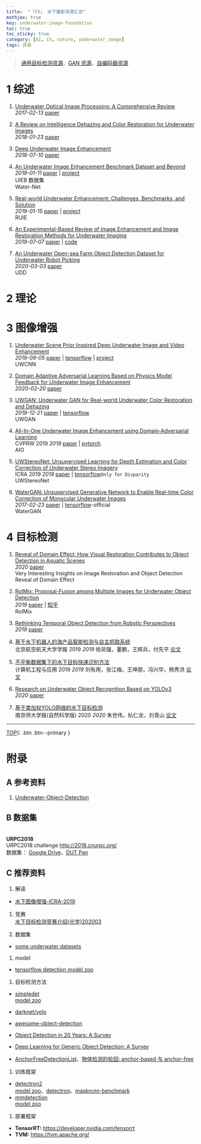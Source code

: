 ```yaml
---
title:  "「CV」 水下摄影资源汇总"
mathjax: true
key: underwater-image-foundation
toc: true
toc_sticky: true
category: [AI, CV, nature, underwater_image]
tags: 资源
---
```

<span id='head'></span>  
>[通用目标检测资源](/ai/cv/detection/foundation)、[GAN 资源](/ai/dl/gan/26/foundation)、[自编码器资源](/ai/dl/autoencoder/23/foundation)     

<!--more-->


# 1 综述
1. [Underwater Optical Image Processing: A Comprehensive Review](http://cn.arxiv.org/abs/1702.03600)   
*2017-02-13* [paper](https://arxiv.org/abs/1702.03600)    

1. [A Review on Intelligence Dehazing and Color Restoration for Underwater Images](http://www.minhandl.com/article18/A%20Review%20on%20Underwater%20Image%20Dehazing%20and%20Color%20Restoration.pdf)   
*2018-01-23* [paper](http://www.minhandl.com/article18/A%20Review%20on%20Underwater%20Image%20Dehazing%20and%20Color%20Restoration.pdf)   

1. [Deep Underwater Image Enhancement](http://cn.arxiv.org/abs/1807.03528)   
*2018-07-10* [paper](https://arxiv.org/abs/1807.03528)

1. [An Underwater Image Enhancement Benchmark Dataset and Beyond](http://cn.arxiv.org/abs/1901.05495)   
*2019-01-11* [paper](https://arxiv.org/abs/1901.05495) | [project](https://li-chongyi.github.io/proj_benchmark.html)   
UIEB 数据集   
Water-Net   

1. [Real-world Underwater Enhancement: Challenges, Benchmarks, and Solution](http://cn.arxiv.org/abs/1901.05320)   
*2019-01-15* [paper](https://arxiv.org/abs/1901.05320) | [project](https://github.com/dlut-dimt/Underwater-image-enhancement-algorithms)  
RUIE    

1. [An Experimental-Based Review of Image Enhancement and Image Restoration Methods for Underwater Imaging](http://cn.arxiv.org/abs/1907.03246)   
*2019-07-07* [paper](https://arxiv.org/abs/1907.03246) | [code](https://github.com/wangyanckxx/Single-Underwater-Image-Enhancement-and-Color-Restoration)

1. [An Underwater Open-sea Farm Object Detection Dataset for Underwater Robot Picking](http://cn.arxiv.org/abs/2003.01446)   
*2020-03-03* [paper](https://arxiv.org/abs/2003.01446)    
UDD   


# 2 理论

# 3 图像增强

1. [Underwater Scene Prior Inspired Deep Underwater Image and Video Enhancement](http://www.porikli.com/mysite/pdfs/porikli%202019%20-%20Underwater%20scene%20prior%20inspired%20deep%20underwater%20image%20and%20video%20enhancement.pdf)   
*2019-09-05* [paper](http://www.porikli.com/mysite/pdfs/porikli%202019%20-%20Underwater%20scene%20prior%20inspired%20deep%20underwater%20image%20and%20video%20enhancement.pdf) | [tensorflow](https://github.com/saeed-anwar/UWCNN) | [project](https://li-chongyi.github.io/proj_underwater_image_synthesis.html)          
UWCNN    

1. [Domain Adaptive Adversarial Learning Based on Physics Model Feedback for Underwater Image Enhancement](http://cn.arxiv.org/abs/2002.09315)   
*2020-02-20* [paper](https://arxiv.org/abs/2002.09315)   

1. [UWGAN: Underwater GAN for Real-world Underwater Color Restoration and Dehazing](http://cn.arxiv.org/abs/1912.10269)   
*2019-12-21* [paper](https://arxiv.org/abs/1912.10269) | [tensorflow](https://github.com/infrontofme/UWGAN_UIE)    
UWGAN    

 1. [All-In-One Underwater Image Enhancement using Domain-Adversarial Learning](http://openaccess.thecvf.com/content_CVPRW_2019/papers/UG2+%20Prize%20Challenge/Uplavikar_All-in-One_Underwater_Image_Enhancement_Using_Domain-Adversarial_Learning_CVPRW_2019_paper.pdf)   
CVPRW 2019 *2019* [paper](http://openaccess.thecvf.com/content_CVPRW_2019/papers/UG2+%20Prize%20Challenge/Uplavikar_All-in-One_Underwater_Image_Enhancement_Using_Domain-Adversarial_Learning_CVPRW_2019_paper.pdf) | [pytorch](https://github.com/TAMU-VITA/All-In-One-Underwater-Image-Enhancement-using-Domain-Adversarial-Learning)    
AIO   

1. [UWStereoNet: Unsupervised Learning for Depth Estimation and Color Correction of Underwater Stereo Imagery](https://ieeexplore.ieee.org/document/8794272)   
ICRA 2019 *2019* [paper](https://ieeexplore.ieee.org/document/8794272) |  [tensorflow](https://github.com/junming259/UWStereoNet_disparity)`Only for Disparity`     
UWStereoNet    

1. [WaterGAN: Unsupervised Generative Network to Enable Real-time Color Correction of Monocular Underwater Images](http://cn.arxiv.org/abs/1702.07392)   
*2017-02-23* [paper](https://arxiv.org/abs/1702.07392) | [tensorflow](https://github.com/kskin/WaterGAN)-official    
WaterGAN


# 4 目标检测

1. [Reveal of Domain Effect: How Visual Restoration Contributes to Object Detection in Aquatic Scenes](http://cn.arxiv.org/abs/2003.01913)   
*2020* [paper](https://arxiv.org/abs/2003.01913)    
Very Interesting Insights on Image Restoration and Object Detection      
Reveal of Domain Effect    

1. [RoIMix: Proposal-Fusion among Multiple Images for Underwater Object Detection](http://cn.arxiv.org/abs/1911.03029)   
*2019* [paper](https://arxiv.org/abs/1911.03029) | [知乎](https://zhuanlan.zhihu.com/p/100398417)   
RoIMix   

1. [Rethinking Temporal Object Detection from Robotic Perspectives](http://cn.arxiv.org/abs/1912.10406)   
*2019* [paper](https://arxiv.org/abs/1912.10406)

1. [基于水下机器人的海产品智能检测与自主抓取系统](http://new.gb.oversea.cnki.net/KCMS/detail/detail.aspx?dbcode=CJFQ&dbname=CJFDLAST2020&filename=BJHK201912006&uid=WEEvREcwSlJHSldRa1FhdXNzY2Z1Ulltc09XLytQeVJDRVUwUGxSNXkxRT0=$9A4hF_YAuvQ5obgVAqNKPCYcEjKensW4IQMovwHtwkF4VYPoHbKxJw!!&v=MTIwMjIxTHV4WVM3RGgxVDNxVHJXTTFGckNVUjdxZlpPWnRGeXprVUx6UEp5ZkRaYkc0SDlqTnJZOUZZb1I4ZVg=)   
北京航空航天大学学报 2019 *2019* 徐凤强，董鹏，王辉兵，付先平 [论文](http://new.gb.oversea.cnki.net/KCMS/detail/detail.aspx?dbcode=CJFQ&dbname=CJFDLAST2020&filename=BJHK201912006&uid=WEEvREcwSlJHSldRa1FhdXNzY2Z1Ulltc09XLytQeVJDRVUwUGxSNXkxRT0=$9A4hF_YAuvQ5obgVAqNKPCYcEjKensW4IQMovwHtwkF4VYPoHbKxJw!!&v=MTIwMjIxTHV4WVM3RGgxVDNxVHJXTTFGckNVUjdxZlpPWnRGeXprVUx6UEp5ZkRaYkc0SDlqTnJZOUZZb1I4ZVg=)

1. [不平衡数据集下的水下目标快速识别方法](http://kns.cnki.net/KCMS/detail/11.2127.TP.20190719.1443.018.html)    
计算机工程与应用 2019 *2019* 刘有用，张江梅，王坤朋，冯兴华，杨秀洪 [论文](http://kns.cnki.net/KCMS/detail/11.2127.TP.20190719.1443.018.html)

1. [Research on Underwater Object Recognition Based on YOLOv3](https://link.springer.com/article/10.1007/s00542-019-04694-8)    
*2020* [paper](https://link.springer.com/article/10.1007/s00542-019-04694-8)

1. [基于类加权YOLO网络的水下目标检测](http://new.gb.oversea.cnki.net/KCMS/detail/32.1239.n.20200207.2118.002.html?uid=WEEvREcwSlJHSldRa1FhdXNzY2Z1Ulltc09XLytQeVJDRVUwUGxSNXkxRT0=$9A4hF_YAuvQ5obgVAqNKPCYcEjKensW4IQMovwHtwkF4VYPoHbKxJw!!&v=Mjg3MjErWnNGaXZsVjc3TEkxND1LeWZZYUxHNEhOSE1yWTlDWk9zT1l3OU16bVJuNmo1N1QzZmxxV00wQ0xMN1I3cWRa)   
 南京师大学报(自然科学版) 2020 *2020* 朱世伟，杭仁龙，刘青山 [论文](http://new.gb.oversea.cnki.net/KCMS/detail/32.1239.n.20200207.2118.002.html?uid=WEEvREcwSlJHSldRa1FhdXNzY2Z1Ulltc09XLytQeVJDRVUwUGxSNXkxRT0=$9A4hF_YAuvQ5obgVAqNKPCYcEjKensW4IQMovwHtwkF4VYPoHbKxJw!!&v=Mjg3MjErWnNGaXZsVjc3TEkxND1LeWZZYUxHNEhOSE1yWTlDWk9zT1l3OU16bVJuNmo1N1QzZmxxV00wQ0xMN1I3cWRa)


-------------------  
[TOP](#head){: .btn .btn--primary }



# 附录
## A 参考资料
1. [Underwater-Object-Detection](https://github.com/wangdongdut/Underwater-Object-Detection)    

## B 数据集

<span id="URPC2018"> </span>  
**URPC2018**   
URPC2018 challenge <http://2018.cnurpc.org/>   
数据集： [Google Drive](https://drive.google.com/file/d/1VSAw_rX3DAAjN0RPfns39FpIZMpGoSoh/view)、[DUT Pan](http://pan.dlut.edu.cn/share?id=3nxxp5s6amxz)     


## C 推荐资料

1. 解读
- [水下图像增强-ICRA-2019](https://zhuanlan.zhihu.com/p/93437010)    

1. 竞赛   
[水下目标检测竞赛介绍(光学)202003](https://github.com/wangdongdut/Underwater-Object-Detection/blob/master/%E6%B0%B4%E4%B8%8B%E7%9B%AE%E6%A0%87%E6%A3%80%E6%B5%8B%E7%AB%9E%E8%B5%9B%E4%BB%8B%E7%BB%8D%EF%BC%88%E5%85%89%E5%AD%A6%EF%BC%8920200305.pdf)

1. 数据集   
- [some underwater datasets](https://github.com/xahidbuffon/underwater_datasets)

1. model   
- [tensorflow detection model zoo](https://github.com/tensorflow/models/blob/master/research/object_detection/g3doc/detection_model_zoo.md)

1. 目标检测方法   
- [simpledet](https://github.com/TuSimple/simpledet)      
[model zoo](https://github.com/TuSimple/simpledet/blob/master/MODEL_ZOO.md)

- [darknet/yolo](https://pjreddie.com/darknet/)
- [awesome-object-detection](https://github.com/amusi/awesome-object-detection)  
- [Object Detection in 20 Years: A Survey](https://arxiv.org/abs/1905.05055)   
- [Deep Learning for Generic Object Detection: A Survey](https://link.springer.com/article/10.1007/s11263-019-01247-4)    
- [AnchorFreeDetectionList](https://github.com/VCBE123/AnchorFreeDetection)、[物体检测的轮回: anchor-based 与 anchor-free](https://zhuanlan.zhihu.com/p/62372897)

1. 训练框架   
- [detectron2](https://github.com/facebookresearch/detectron2)     
[model zoo](https://github.com/facebookresearch/detectron2/blob/master/MODEL_ZOO.md)、[detectron](https://github.com/facebookresearch/Detectron/)、[maskrcnn-benchmark](https://github.com/facebookresearch/maskrcnn-benchmark)
- [mmdetection](https://github.com/open-mmlab/mmdetection)    
[model zoo](https://github.com/open-mmlab/mmdetection/blob/master/docs/MODEL_ZOO.md)

1. 部署框架    
- **TensorRT:** <https://developer.nvidia.com/tensorrt>
- **TVM:** <https://tvm.apache.org/>
